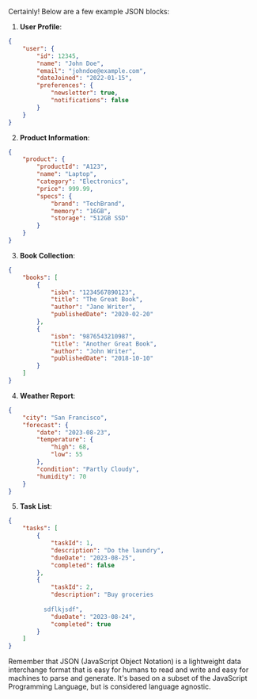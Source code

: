 Certainly! Below are a few example JSON blocks:

1. **User Profile**:
```json
{
    "user": {
        "id": 12345,
        "name": "John Doe",
        "email": "johndoe@example.com",
        "dateJoined": "2022-01-15",
        "preferences": {
            "newsletter": true,
            "notifications": false
        }
    }
}
```

2. **Product Information**:
```json
{
    "product": {
        "productId": "A123",
        "name": "Laptop",
        "category": "Electronics",
        "price": 999.99,
        "specs": {
            "brand": "TechBrand",
            "memory": "16GB",
            "storage": "512GB SSD"
        }
    }
}
```

3. **Book Collection**:
```json
{
    "books": [
        {
            "isbn": "1234567890123",
            "title": "The Great Book",
            "author": "Jane Writer",
            "publishedDate": "2020-02-20"
        },
        {
            "isbn": "9876543210987",
            "title": "Another Great Book",
            "author": "John Writer",
            "publishedDate": "2018-10-10"
        }
    ]
}
```

4. **Weather Report**:
```json
{
    "city": "San Francisco",
    "forecast": {
        "date": "2023-08-23",
        "temperature": {
            "high": 68,
            "low": 55
        },
        "condition": "Partly Cloudy",
        "humidity": 70
    }
}
```

5. **Task List**:
```json
{
    "tasks": [
        {
            "taskId": 1,
            "description": "Do the laundry",
            "dueDate": "2023-08-25",
            "completed": false
        },
        {
            "taskId": 2,
            "description": "Buy groceries
          
          sdflkjsdf",
            "dueDate": "2023-08-24",
            "completed": true
        }
    ]
}
```

Remember that JSON (JavaScript Object Notation) is a lightweight data interchange format that is easy for humans to read and write and easy for machines to parse and generate. It's based on a subset of the JavaScript Programming Language, but is considered language agnostic.
